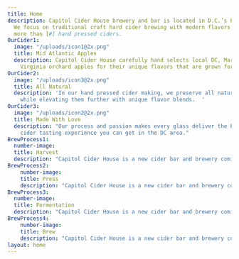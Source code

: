 ```yaml
---
title: Home
description: Capitol Cider House brewery and bar is located in D.C.’s Petworth neighborhood.
  We focus on traditional craft hard cider brewing with modern flavors, producing
  more than [#] hand pressed ciders.
OurCider1:
  image: "/uploads/icon1@2x.png"
  title: Mid Atlantic Apples
  description: Capitol Cider House carefully hand selects local DC, Maryland, and
    Virginia orchard apples for their unique flavors that are grown for taste.
OurCider2:
  image: "/uploads/icon3@2x.png"
  title: All Natural
  description: 'In our hand pressed cider making, we preserve all natural ingredients
    while elevating them further with unique flavor blends.  '
OurCider3:
  image: "/uploads/icon2@2x.png"
  title: Made With Love
  description: "Our process and passion makes every glass deliver the best modern
    cider tasting experience you can get in the DC area."
BrewProcess1:
  number-image:
  title: Harvest
  description: "Capitol Cider House is a new cider bar and brewery coming to Petworth May 2018. We only selling ciders produced with in 200 miles and our brew’s are made with only local apples and ingredients."
BrewProcess2:
    number-image:
    title: Press
    description: "Capitol Cider House is a new cider bar and brewery coming to Petworth May 2018. We only selling ciders produced with in 200 miles and our brew’s are made with only local apples and ingredients."
BrewProcess3:
  number-image:
  title: Fermentation
  description: "Capitol Cider House is a new cider bar and brewery coming to Petworth May 2018. We only selling ciders produced with in 200 miles and our brew’s are made with only local apples and ingredients."
BrewProcess4:
    number-image:
    title: Brew
    description: "Capitol Cider House is a new cider bar and brewery coming to Petworth May 2018. We only selling ciders produced with in 200 miles and our brew’s are made with only local apples and ingredients."    
layout: home
---
```

